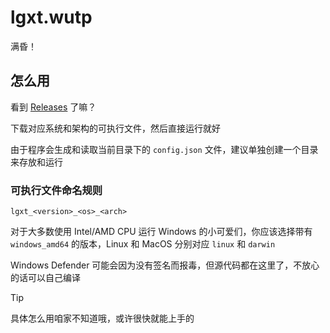# lgxt.wutp

满昏！

## 怎么用

看到 [Releases](https://github.com/zhxycn/lgxt.wutp/releases) 了嘛？

下载对应系统和架构的可执行文件，然后直接运行就好

由于程序会生成和读取当前目录下的 `config.json` 文件，建议单独创建一个目录来存放和运行

### 可执行文件命名规则

`lgxt_<version>_<os>_<arch>`

对于大多数使用 Intel/AMD CPU 运行 Windows 的小可爱们，你应该选择带有 `windows_amd64` 的版本，Linux 和 MacOS 分别对应 `linux` 和 `darwin`

Windows Defender 可能会因为没有签名而报毒，但源代码都在这里了，不放心的话可以自己编译

> [!TIP]
> 具体怎么用咱家不知道哦，或许很快就能上手的
